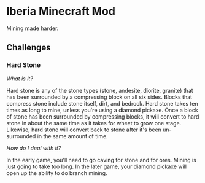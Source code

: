 Iberia Minecraft Mod
====================

Mining made harder.

Challenges
----------

### Hard Stone

*What is it?*

Hard stone is any of the stone types (stone, andesite, diorite, granite) that has been surrounded
by a compressing block on all six sides. Blocks that compress stone include stone itself, dirt, 
and bedrock. Hard stone takes ten times as long to mine, unless you're using a diamond pickaxe.
Once a block of stone has been surrounded by compressing blocks, it will convert to hard stone in
about the same time as it takes for wheat to grow one stage. Likewise, hard stone will convert
back to stone after it's been un-surrounded in the same amount of time. 

*How do I deal with it?*

In the early game, you'll need to go caving for stone and for ores. Mining is just going to take
too long. In the later game, your diamond pickaxe will open up the ability to do branch mining.
